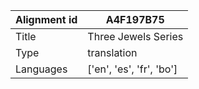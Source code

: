 |Alignment id | A4F197B75
| --- | --- 
|Title | Three Jewels Series 
|Type | translation
|Languages | ['en', 'es', 'fr', 'bo']